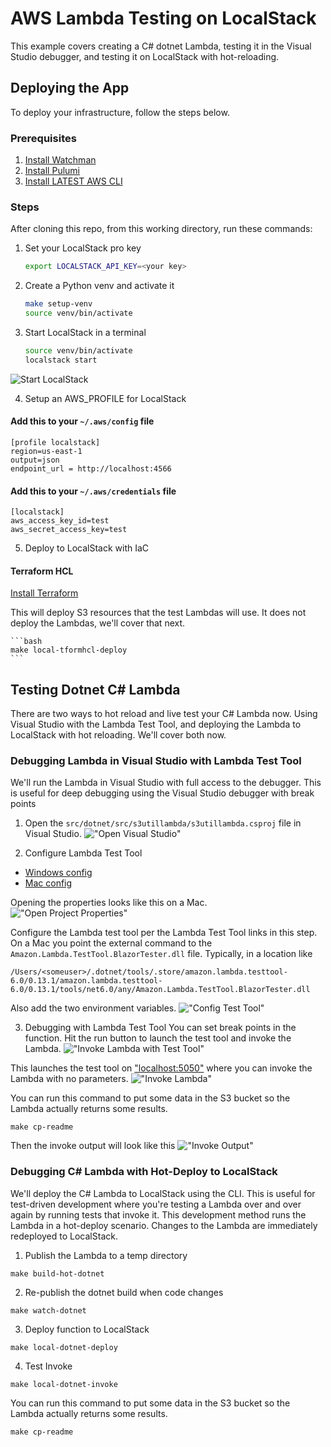 # AWS Lambda Testing on LocalStack
This example covers creating a C# dotnet Lambda, testing it in the Visual Studio debugger, and testing it on
LocalStack with hot-reloading.

## Deploying the App

To deploy your infrastructure, follow the steps below.

### Prerequisites

1. [Install Watchman](https://facebook.github.io/watchman/)
2. [Install Pulumi](https://www.pulumi.com/docs/get-started/install/)
3. [Install LATEST AWS CLI](https://docs.aws.amazon.com/cli/latest/userguide/getting-started-install.html)

### Steps

After cloning this repo, from this working directory, run these commands:

1. Set your LocalStack pro key

      ```bash
      export LOCALSTACK_API_KEY=<your key>
      ```

2. Create a Python venv and activate it

      ```bash
      make setup-venv
      source venv/bin/activate
      ```

3. Start LocalStack in a terminal

      ```bash
      source venv/bin/activate
      localstack start
      ```

![Start LocalStack](./docs/img/start-localstack.png "Start LocalStack")

4. Setup an AWS_PROFILE for LocalStack

#### Add this to your `~/.aws/config` file

```text
[profile localstack]
region=us-east-1
output=json
endpoint_url = http://localhost:4566
```

#### Add this to your `~/.aws/credentials` file

```text
[localstack]
aws_access_key_id=test
aws_secret_access_key=test
```

5. Deploy to LocalStack with IaC 

#### Terraform HCL

[Install Terraform](https://developer.hashicorp.com/terraform/tutorials/aws-get-started/install-cli)

This will deploy S3 resources that the test Lambdas will use. It does not deploy the Lambdas, we'll cover that next.

    ```bash
    make local-tformhcl-deploy
    ```

## Testing Dotnet C# Lambda
There are two ways to hot reload and live test your C# Lambda now.
Using Visual Studio with the Lambda Test Tool, and deploying the Lambda to LocalStack with hot reloading.
We'll cover both now.

### Debugging Lambda in Visual Studio with Lambda Test Tool
We'll run the Lambda in Visual Studio with full access to the debugger. 
This is useful for deep debugging using the Visual Studio debugger with break points

1. Open the `src/dotnet/src/s3utillambda/s3utillambda.csproj` file in Visual Studio. 
!["Open Visual Studio"](./docs/img/open-visual-studio.png "Open Visual Studio")

2. Configure Lambda Test Tool

- [Windows config](https://github.com/aws/aws-lambda-dotnet/blob/master/Tools/LambdaTestTool/README.md#configure-for-visual-studio)
- [Mac config](https://github.com/aws/aws-lambda-dotnet/blob/master/Tools/LambdaTestTool/README.md#configure-for-visual-studio-for-mac)

Opening the properties looks like this on a Mac.
!["Open Project Properties"](./docs/img/open-props.png "Open Project Properties")

Configure the Lambda test tool per the Lambda Test Tool links in this step.
On a Mac you point the external command to the `Amazon.Lambda.TestTool.BlazorTester.dll` file.
Typically, in a location like
```text
/Users/<someuser>/.dotnet/tools/.store/amazon.lambda.testtool-6.0/0.13.1/amazon.lambda.testtool-6.0/0.13.1/tools/net6.0/any/Amazon.Lambda.TestTool.BlazorTester.dll
```
Also add the two environment variables.
!["Config Test Tool"](./docs/img/config-test-tool.png "Config Test Tool")

3. Debugging with Lambda Test Tool
You can set break points in the function. Hit the run button to launch the test tool and invoke the Lambda.
!["Invoke Lambda with Test Tool"](./docs/img/start-test-tool.png "Invoke Lambda with Test Tool")

This launches the test tool on ["localhost:5050"](http://localhost:5050 "Invoke Lambda") where you can invoke the Lambda with no parameters.
!["Invoke Lambda"](./docs/img/exec-lambda-test-tool.png "Invoke Lambda")

You can run this command to put some data in the S3 bucket so the Lambda actually returns some results.

```shell
make cp-readme
```

Then the invoke output will look like this
!["Invoke Output"](./docs/img/invoke-output.png "Invoke Output")

### Debugging C# Lambda with Hot-Deploy to LocalStack
We'll deploy the C# Lambda to LocalStack using the CLI. 
This is useful for test-driven development where you're testing a Lambda over and over again by running tests that invoke it.
This development method runs the Lambda in a hot-deploy scenario. Changes to the Lambda are immediately redeployed to LocalStack.

1. Publish the Lambda to a temp directory

```shell
make build-hot-dotnet
```

2. Re-publish the dotnet build when code changes

```shell
make watch-dotnet
```

3. Deploy function to LocalStack

```shell
make local-dotnet-deploy
```

4. Test Invoke

```shell
make local-dotnet-invoke
```

You can run this command to put some data in the S3 bucket so the Lambda actually returns some results.

```shell
make cp-readme
```

